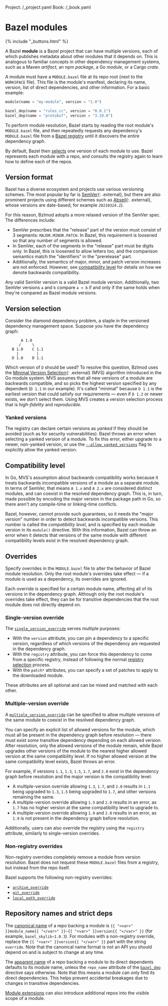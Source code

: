 Project: /_project.yaml
Book: /_book.yaml

# Bazel modules

{% include "_buttons.html" %}

A Bazel **module** is a Bazel project that can have multiple versions, each of
which publishes metadata about other modules that it depends on. This is
analogous to familiar concepts in other dependency management systems, such as a
Maven *artifact*, an npm *package*, a Go *module*, or a Cargo *crate*.

A module must have a `MODULE.bazel` file at its repo root (next to the
`WORKSPACE` file). This file is the module's manifest, declaring its name,
version, list of direct dependencies, and other information. For a basic
example:

```python
module(name = "my-module", version = "1.0")

bazel_dep(name = "rules_cc", version = "0.0.1")
bazel_dep(name = "protobuf", version = "3.19.0")
```

<!-- TODO(wyv): add link to MODULE.bazel globals -->

To perform module resolution, Bazel starts by reading the root module's
`MODULE.bazel` file, and then repeatedly requests any dependency's
`MODULE.bazel` file from a [Bazel registry](/external/registry) until it
discovers the entire dependency graph.

By default, Bazel then [selects](#version_selection) one version of each module
to use. Bazel represents each module with a repo, and consults the registry
again to learn how to define each of the repos.

## Version format

Bazel has a diverse ecosystem and projects use various versioning schemes. The
most popular by far is [SemVer](https://semver.org){: .external}, but there are
also prominent projects using different schemes such as
[Abseil](https://github.com/abseil/abseil-cpp/releases){: .external}, whose
versions are date-based, for example `20210324.2`).

For this reason, Bzlmod adopts a more relaxed version of the SemVer spec. The
differences include:

*   SemVer prescribes that the "release" part of the version must consist of 3
    segments: `MAJOR.MINOR.PATCH`. In Bazel, this requirement is loosened so
    that any number of segments is allowed.
*   In SemVer, each of the segments in the "release" part must be digits only.
    In Bazel, this is loosened to allow letters too, and the comparison
    semantics match the "identifiers" in the "prerelease" part.
*   Additionally, the semantics of major, minor, and patch version increases are
    not enforced. However, see [compatibility level](#compatibility_level) for
    details on how we denote backwards compatibility.

Any valid SemVer version is a valid Bazel module version. Additionally, two
SemVer versions `a` and `b` compare `a < b` if and only if the same holds when
they're compared as Bazel module versions.

## Version selection

Consider the diamond dependency problem, a staple in the versioned dependency
management space. Suppose you have the dependency graph:

```
       A 1.0
      /     \
   B 1.0    C 1.1
     |        |
   D 1.0    D 1.1
```

Which version of `D` should be used? To resolve this question, Bzlmod uses the
[Minimal Version Selection](https://research.swtch.com/vgo-mvs){: .external}
(MVS) algorithm introduced in the Go module system. MVS assumes that all new
versions of a module are backwards compatible, and so picks the highest version
specified by any dependent (`D 1.1` in our example). It's called "minimal"
because `D 1.1` is the earliest version that could satisfy our requirements —
even if `D 1.2` or newer exists, we don't select them. Using MVS creates a
version selection process that is *high-fidelity* and *reproducible*.

### Yanked versions

The registry can declare certain versions as *yanked* if they should be avoided
(such as for security vulnerabilities). Bazel throws an error when selecting a
yanked version of a module. To fix this error, either upgrade to a newer,
non-yanked version, or use the
[`--allow_yanked_versions`](/reference/command-line-reference#flag--allow_yanked_versions)
flag to explicitly allow the yanked version.

## Compatibility level

In Go, MVS's assumption about backwards compatibility works because it treats
backwards incompatible versions of a module as a separate module. In terms of
SemVer, that means `A 1.x` and `A 2.x` are considered distinct modules, and can
coexist in the resolved dependency graph. This is, in turn, made possible by
encoding the major version in the package path in Go, so there aren't any
compile-time or linking-time conflicts.

Bazel, however, cannot provide such guarantees, so it needs the "major version"
number in order to detect backwards incompatible versions. This number is called
the *compatibility level*, and is specified by each module version in its
`module()` directive. With this information, Bazel can throw an error when it
detects that versions of the same module with different compatibility levels
exist in the resolved dependency graph.

## Overrides

Specify overrides in the `MODULE.bazel` file to alter the behavior of Bazel
module resolution. Only the root module's overrides take effect — if a module is
used as a dependency, its overrides are ignored.

Each override is specified for a certain module name, affecting all of its
versions in the dependency graph. Although only the root module's overrides take
effect, they can be for transitive dependencies that the root module does not
directly depend on.

### Single-version override

The [`single_version_override`](/rules/lib/globals#single_version_override)
serves multiple purposes:

*   With the `version` attribute, you can pin a dependency to a specific
    version, regardless of which versions of the dependency are requested in the
    dependency graph.
*   With the `registry` attribute, you can force this dependency to come from a
    specific registry, instead of following the normal [registry
    selection](/external/registry#selecting_registries) process.
*   With the `patch*` attributes, you can specify a set of patches to apply to
    the downloaded module.

These attributes are all optional and can be mixed and matched with each other.

### Multiple-version override

A [`multiple_version_override`](/rules/lib/globals#multiple_version_override)
can be specified to allow multiple versions of the same module to coexist in the
resolved dependency graph.

You can specify an explicit list of allowed versions for the module, which must
all be present in the dependency graph before resolution — there must exist
*some* transitive dependency depending on each allowed version. After
resolution, only the allowed versions of the module remain, while Bazel upgrades
other versions of the module to the nearest higher allowed version at the same
compatibility level. If no higher allowed version at the same compatibility
level exists, Bazel throws an error.

For example, if versions `1.1`, `1.3`, `1.5`, `1.7`, and `2.0` exist in the
dependency graph before resolution and the major version is the compatibility
level:

*   A multiple-version override allowing `1.3`, `1.7`, and `2.0` results in
    `1.1` being upgraded to `1.3`, `1.5` being upgraded to `1.7`, and other
    versions remaining the same.
*   A multiple-version override allowing `1.5` and `2.0` results in an error, as
    `1.7` has no higher version at the same compatibility level to upgrade to.
*   A multiple-version override allowing `1.9` and `2.0` results in an error, as
    `1.9` is not present in the dependency graph before resolution.

Additionally, users can also override the registry using the `registry`
attribute, similarly to single-version overrides.

### Non-registry overrides

Non-registry overrides completely remove a module from version resolution. Bazel
does not request these `MODULE.bazel` files from a registry, but instead from
the repo itself.

Bazel supports the following non-registry overrides:

*   [`archive_override`](/rules/lib/globals#archive_override)
*   [`git_override`](/rules/lib/globals#git_override)
*   [`local_path_override`](/rules/lib/globals#local_path_override)

## Repository names and strict deps

The [canonical name](/external/overview#canonical_repository_name) of a repo
backing a module is `{{ "<var>" }}module_name{{ "</var>" }}~{{ "<var>"
}}version{{ "</var>" }}` (for example, `bazel_skylib~1.0.3`). For modules with a
non-registry override, replace the `{{ "<var>" }}version{{ "</var>" }}` part
with the string `override`. Note that the canonical name format is not an API
you should depend on and is subject to change at any time.

The [apparent name](/external/overview#apparent_repository_name) of a repo
backing a module to its direct dependents defaults to its module name, unless
the `repo_name` attribute of the [`bazel_dep`](/rules/lib/globals#bazel_dep)
directive says otherwise. Note that this means a module can only find its direct
dependencies. This helps prevent accidental breakages due to changes in
transitive dependencies.

[Module extensions](/external/extension) can also introduce additional repos
into the visible scope of a module.
